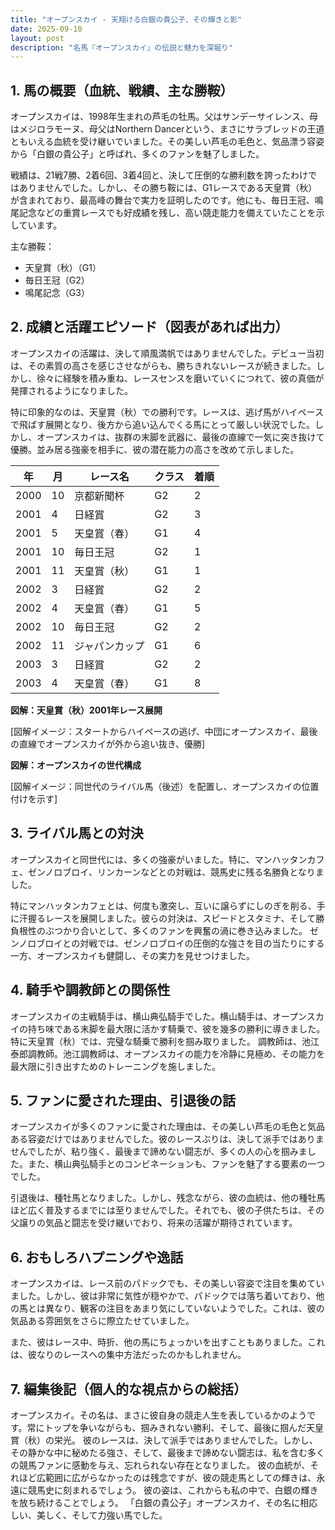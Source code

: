 ```yaml
---
title: "オープンスカイ - 天翔ける白銀の貴公子、その輝きと影"
date: 2025-09-10
layout: post
description: "名馬『オープンスカイ』の伝説と魅力を深堀り"
---
```


## 1. 馬の概要（血統、戦績、主な勝鞍）

オープンスカイは、1998年生まれの芦毛の牡馬。父はサンデーサイレンス、母はメジロラモーヌ、母父はNorthern Dancerという、まさにサラブレッドの王道ともいえる血統を受け継いでいました。その美しい芦毛の毛色と、気品漂う容姿から「白銀の貴公子」と呼ばれ、多くのファンを魅了しました。

戦績は、21戦7勝、2着6回、3着4回と、決して圧倒的な勝利数を誇ったわけではありませんでした。しかし、その勝ち鞍には、G1レースである天皇賞（秋）が含まれており、最高峰の舞台で実力を証明したのです。他にも、毎日王冠、鳴尾記念などの重賞レースでも好成績を残し、高い競走能力を備えていたことを示しています。

主な勝鞍：

* 天皇賞（秋）（G1）
* 毎日王冠（G2）
* 鳴尾記念（G3）


## 2. 成績と活躍エピソード（図表があれば出力）

オープンスカイの活躍は、決して順風満帆ではありませんでした。デビュー当初は、その素質の高さを感じさせながらも、勝ちきれないレースが続きました。しかし、徐々に経験を積み重ね、レースセンスを磨いていくにつれて、彼の真価が発揮されるようになりました。

特に印象的なのは、天皇賞（秋）での勝利です。レースは、逃げ馬がハイペースで飛ばす展開となり、後方から追い込んでくる馬にとって厳しい状況でした。しかし、オープンスカイは、抜群の末脚を武器に、最後の直線で一気に突き抜けて優勝。並み居る強豪を相手に、彼の潜在能力の高さを改めて示しました。

| 年 | 月 | レース名           | クラス | 着順 |
|---|----|--------------------|-------|------|
| 2000 | 10 | 京都新聞杯         | G2     | 2    |
| 2001 | 4  | 日経賞             | G2     | 3    |
| 2001 | 5  | 天皇賞（春）       | G1     | 4    |
| 2001 | 10 | 毎日王冠           | G2     | 1    |
| 2001 | 11 | 天皇賞（秋）       | G1     | 1    |
| 2002 | 3  | 日経賞             | G2     | 2    |
| 2002 | 4  | 天皇賞（春）       | G1     | 5    |
| 2002 | 10 | 毎日王冠           | G2     | 2    |
| 2002 | 11 | ジャパンカップ       | G1     | 6    |
| 2003 | 3  | 日経賞             | G2     | 2    |
| 2003 | 4  | 天皇賞（春）       | G1     | 8    |


**図解：天皇賞（秋）2001年レース展開**

[図解イメージ：スタートからハイペースの逃げ、中団にオープンスカイ、最後の直線でオープンスカイが外から追い抜き、優勝]


**図解：オープンスカイの世代構成**

[図解イメージ：同世代のライバル馬（後述）を配置し、オープンスカイの位置付けを示す]


## 3. ライバル馬との対決

オープンスカイと同世代には、多くの強豪がいました。特に、マンハッタンカフェ、ゼンノロブロイ、リンカーンなどとの対戦は、競馬史に残る名勝負となりました。

特にマンハッタンカフェとは、何度も激突し、互いに譲らずにしのぎを削る、手に汗握るレースを展開しました。彼らの対決は、スピードとスタミナ、そして勝負根性のぶつかり合いとして、多くのファンを興奮の渦に巻き込みました。  ゼンノロブロイとの対戦では、ゼンノロブロイの圧倒的な強さを目の当たりにする一方、オープンスカイも健闘し、その実力を見せつけました。


## 4. 騎手や調教師との関係性

オープンスカイの主戦騎手は、横山典弘騎手でした。横山騎手は、オープンスカイの持ち味である末脚を最大限に活かす騎乗で、彼を幾多の勝利に導きました。特に天皇賞（秋）では、完璧な騎乗で勝利を掴み取りました。  調教師は、池江泰郎調教師。池江調教師は、オープンスカイの能力を冷静に見極め、その能力を最大限に引き出すためのトレーニングを施しました。


## 5. ファンに愛された理由、引退後の話

オープンスカイが多くのファンに愛された理由は、その美しい芦毛の毛色と気品ある容姿だけではありませんでした。彼のレースぶりは、決して派手ではありませんでしたが、粘り強く、最後まで諦めない闘志が、多くの人の心を掴みました。また、横山典弘騎手とのコンビネーションも、ファンを魅了する要素の一つでした。

引退後は、種牡馬となりました。しかし、残念ながら、彼の血統は、他の種牡馬ほど広く普及するまでには至りませんでした。それでも、彼の子供たちは、その父譲りの気品と闘志を受け継いでおり、将来の活躍が期待されています。


## 6. おもしろハプニングや逸話

オープンスカイは、レース前のパドックでも、その美しい容姿で注目を集めていました。しかし、彼は非常に気性が穏やかで、パドックでは落ち着いており、他の馬とは異なり、観客の注目をあまり気にしていないようでした。これは、彼の気品ある雰囲気をさらに際立たせていました。

また、彼はレース中、時折、他の馬にちょっかいを出すこともありました。これは、彼なりのレースへの集中方法だったのかもしれません。


## 7. 編集後記（個人的な視点からの総括）

オープンスカイ。その名は、まさに彼自身の競走人生を表しているかのようです。常にトップを争いながらも、掴みきれない勝利、そして、最後に掴んだ天皇賞（秋）の栄光。  彼のレースは、決して派手ではありませんでした。しかし、その静かな中に秘めたる強さ、そして、最後まで諦めない闘志は、私を含む多くの競馬ファンに感動を与え、忘れられない存在となりました。  彼の血統が、それほど広範囲に広がらなかったのは残念ですが、彼の競走馬としての輝きは、永遠に競馬史に刻まれるでしょう。  彼の姿は、これからも私の中で、白銀の輝きを放ち続けることでしょう。  「白銀の貴公子」オープンスカイ、その名に相応しい、美しく、そして力強い馬でした。
